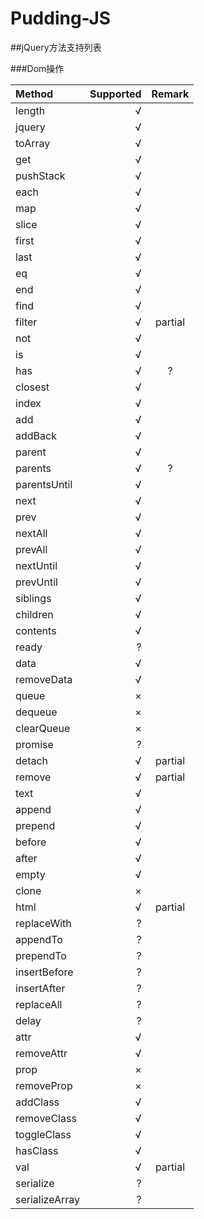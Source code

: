 # Pudding-JS

##jQuery方法支持列表

###Dom操作

| Method      |    Supported | Remark  |
| :-------- | --------:| :--: |
|length| √ | |	
|jquery| √ | |	
|toArray| √ | |	
|get| √ | |	
|pushStack| √ | |	
|each| √ | |	
|map| √ | |	
|slice| √ | |	
|first| √ | |	
|last| √ | |	
|eq| √ | |	
|end| √ | |	
|find| √ | |	
|filter| √ | partial |
|not| √ | |	
|is| √ | |	
|has| √ |	?|
|closest| √ | |	
|index| √ | |	
|add| √ | |	
|addBack| √ | |	
|parent| √ | |	
|parents| √ |	?|
|parentsUntil| √ | |	
|next| √ | |	
|prev| √ | |	
|nextAll| √ | |	
|prevAll| √ | |	
|nextUntil| √ | |	
|prevUntil| √ | |	
|siblings| √ | |	
|children| √ | |	
|contents| √ | |	
|ready| ? | |	
|data| √ | |	
|removeData| √ | |	
|queue| × | |	
|dequeue| × | |	
|clearQueue| × | |	
|promise| ? | |	
|detach| √ | partial |
|remove| √ | partial |
|text| √ | |	
|append| √ | |	
|prepend| √ | |	
|before| √ | |	
|after| √ | |	
|empty| √ | |	
|clone| × | |	
|html| √ | partial |
|replaceWith| ? | |	
|appendTo| ? | |	
|prependTo| ? | |	
|insertBefore| ? | |	
|insertAfter| ? | |	
|replaceAll| ? | |	
|delay| ? | |	
|attr| √ | |	
|removeAttr| √ | |	
|prop| × | |	
|removeProp| × | |	
|addClass| √ | |	
|removeClass| √ | |	
|toggleClass| √ | |	
|hasClass| √ | |	
|val| √ | partial |
|serialize| ? | |	
|serializeArray| ? | |	
